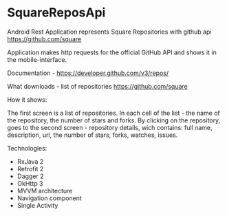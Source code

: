 # SquareReposApi
Android Rest Application represents Square Repositories with github api https://github.com/square

Application makes http requests for the official GitHub API and shows it in the mobile-interface.

Documentation - https://developer.github.com/v3/repos/

What downloads - list of repositories https://github.com/square

How it shows:

The first screen is a list of repositories. 
In each cell of the list - the name of the repository, the number of stars and forks. 
By clicking on the repository, goes to the second screen - repository details, wich contains:
full name, description, url, the number of stars, forks, watches, issues.

Technologies:

- RxJava 2
- Retrofit 2
- Dagger 2
- OkHttp 3
- MVVM architecture
- Navigation component
- Single Activity
